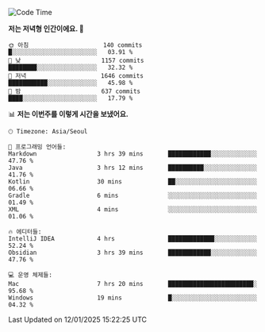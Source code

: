   <!--START_SECTION:waka-->
![Code Time](http://img.shields.io/badge/Code%20Time-466%20hrs%2015%20mins-blue)

**저는 저녁형 인간이에요. 🦉** 

```text
🌞 아침                     140 commits         █░░░░░░░░░░░░░░░░░░░░░░░░   03.91 % 
🌆 낮　                     1157 commits        ████████░░░░░░░░░░░░░░░░░   32.32 % 
🌃 저녁                     1646 commits        ███████████░░░░░░░░░░░░░░   45.98 % 
🌙 밤　                     637 commits         ████░░░░░░░░░░░░░░░░░░░░░   17.79 % 
```


📊 **저는 이번주를 이렇게 시간을 보냈어요.** 

```text
🕑︎ Timezone: Asia/Seoul

💬 프로그래밍 언어들: 
Markdown                 3 hrs 39 mins       ████████████░░░░░░░░░░░░░   47.76 % 
Java                     3 hrs 12 mins       ██████████░░░░░░░░░░░░░░░   41.76 % 
Kotlin                   30 mins             ██░░░░░░░░░░░░░░░░░░░░░░░   06.66 % 
Gradle                   6 mins              ░░░░░░░░░░░░░░░░░░░░░░░░░   01.49 % 
XML                      4 mins              ░░░░░░░░░░░░░░░░░░░░░░░░░   01.06 % 

🔥 에디터들: 
IntelliJ IDEA            4 hrs               █████████████░░░░░░░░░░░░   52.24 % 
Obsidian                 3 hrs 39 mins       ████████████░░░░░░░░░░░░░   47.76 % 

💻 운영 체제들: 
Mac                      7 hrs 20 mins       ████████████████████████░   95.68 % 
Windows                  19 mins             █░░░░░░░░░░░░░░░░░░░░░░░░   04.32 % 
```


 Last Updated on 12/01/2025 15:22:25 UTC
<!--END_SECTION:waka-->
